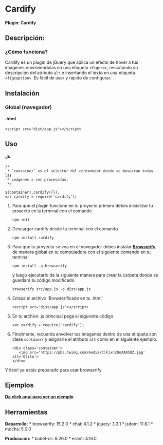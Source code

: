 # Cardify

#### Plugin: Cardify 

## Descripción:

### ¿Cómo funciona?

Cardify es un plugin de jQuery que aplica un efecto de hover a tus imágenes envolviendolas en una etiqueta `<figure>`,   rescatando su descripción del atributo `alt` e insertando el texto en una etiqueta `<figcaption>`. Es fácil de usar y rápido de configurar.

## Instalación

### Global (navegador)

#### .html
```
<script src="dist/app.js"></script>
```

## Uso

#### .js
```
/*
 * `container` es el selector del contenedor donde se buscarán todas las
 * imágenes a ser procesadas.
 */
 
$(container).cardify({});
var cardify = require('cardify');
```

1. Para que el plugin funcione en tu proyecto primero debes inicializar tu proyecto en la terminal con el comando

   `npm init`

2. Descargar cardify desde tu terminal con el comando

   `npm install cardify`

3. Para que tu proyecto se vea en el navegador debes instalar [**Browserify**](http://browserify.org/) de manera global en tu computadora con el siguiente comando en tu terminal

   `npm install -g browserify`

   y luego ejecutarlo de la siguiente manera para crear la carpeta donde se guardará tu código modificado

   `browserify src/app.js -o dist/app.js`

4. Enlaza el archivo 'Browserificado en tu .html'

   `<script src="dist/app.js"></script>`

4. En tu archivo .js principal pega el siguiente código

   `var cardify = require('cardify');`

5. Finalmente, recuerda envolver tus imagenes dentro de una etiqueta con clase `container` y asignarle el atributo `alt` como en el siguiente ejemplo.

   ```
   <div class='container'>
      <img src='https://pbs.twimg.com/media/ClFixn2UoAA85OZ.jpg' alt='Osito'>
   </div>

   ```
Y listo! ya estás preparado para usar browserify.

## Ejemplos

   [**Da click aquí para ver un ejemplo**](https://pazautumn.github.io/ejemplocardify/)

## Herramientas

**Desarrollo:**
    * browserify: 15.2.0
    * chai: 4.1.2
    * jquery: 3.3.1
    * jsdom: 11.6.1
    * mocha: 5.0.0

**Producción:**
    * babel-cli: 6.26.0
    * eslint: 4.16.0

